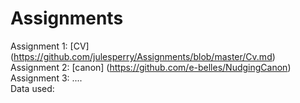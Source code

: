 # Assignments

Assignment 1: [CV] (https://github.com/julesperry/Assignments/blob/master/Cv.md)  
Assignment 2: [canon] (https://github.com/e-belles/NudgingCanon)
Assignment 3: ....   
Data used: 
